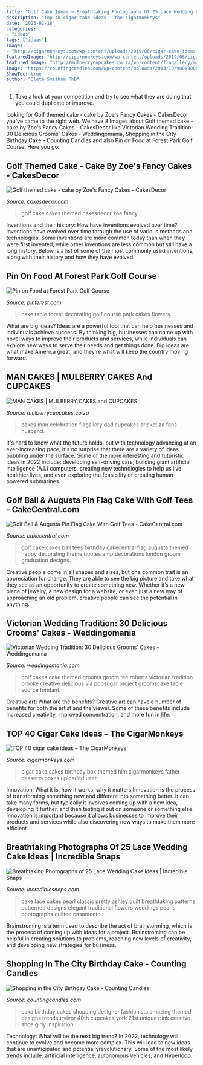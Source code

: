 ```yaml
---
title: "Golf Cake Ideas ~ Breathtaking Photographs Of 25 Lace Wedding Cake Ideas"
description: "Top 40 cigar cake ideas – the cigarmonkeys"
date: "2023-02-18"
categories:
- "ideas"
tags: ["ideas"]
images:
- "http://cigarmonkeys.com/wp-content/uploads/2019/06/cigar-cake-ideas-cigarmonkeys-8.jpg"
featuredImage: "http://cigarmonkeys.com/wp-content/uploads/2019/06/cigar-cake-ideas-cigarmonkeys-8.jpg"
featured_image: "http://mulberrycupcakes.co.za/wp-content/flagallery/man-cakes/webview/img_6937.JPG"
image: "https://countingcandles.com/wp-content/uploads/2013/10/900x900px-LL-3abb6c79_017.jpeg"
ShowToc: true
author: "Oleta Smitham PhD"
---
```



1. Take a look at your competition and try to see what they are doing that you could duplicate or improve.

	

		
looking for Golf themed cake - cake by Zoe&#039;s Fancy Cakes - CakesDecor you've came to the right web. We have 8 Images about Golf themed cake - cake by Zoe&#039;s Fancy Cakes - CakesDecor like Victorian Wedding Tradition: 30 Delicious Grooms&#039; Cakes - Weddingomania, Shopping in the City Birthday Cake - Counting Candles and also Pin on Food at Forest Park Golf Course. Here you go:
		
    
## Golf Themed Cake - Cake By Zoe&#039;s Fancy Cakes - CakesDecor

<img loading=lazy src="https://pic.cakesdecor.com/m/jtskrq9aasrxfojumcax.jpg" onerror="this.onerror=null;this.src='https://tse4.mm.bing.net/th?id=OIP.CTsGcgkAQYYhYdbrqKmHLgHaLH&amp;pid=15.1';" alt="Golf themed cake - cake by Zoe&#039;s Fancy Cakes - CakesDecor">

_Source: cakesdecor.com_

>golf cake cakes themed cakesdecor zoe fancy. 

	

Inventions and their history: How have inventions evolved over time?
Inventions have evolved over time through the use of various methods and technologies. Some inventions are more common today than when they were first invented, while other inventions are less common but still have a long history. Below is a list of some of the most commonly used inventions, along with their history and how they have evolved.

    
## Pin On Food At Forest Park Golf Course

<img loading=lazy src="https://i.pinimg.com/originals/d1/27/1b/d1271bcea6e2861f658463442cba1c5c.jpg" onerror="this.onerror=null;this.src='https://tse3.mm.bing.net/th?id=OIP.CS1TNDgilqAFpZKY2Vm1TwHaLH&amp;pid=15.1';" alt="Pin on Food at Forest Park Golf Course">

_Source: pinterest.com_

>cake table forest decorating golf course park cakes flowers. 

	

What are big ideas?
Ideas are a powerful tool that can help businesses and individuals achieve success. By thinking big, businesses can come up with novel ways to improve their products and services, while individuals can explore new ways to serve their needs and get things done. Big ideas are what make America great, and they’re what will keep the country moving forward.

    
## MAN CAKES | MULBERRY CAKES And CUPCAKES

<img loading=lazy src="http://mulberrycupcakes.co.za/wp-content/flagallery/man-cakes/webview/img_6937.JPG" onerror="this.onerror=null;this.src='https://tse2.mm.bing.net/th?id=OIP.rIqHv3fvjeNiK_3J3yVepQHaJ4&amp;pid=15.1';" alt="MAN CAKES | MULBERRY CAKES and CUPCAKES">

_Source: mulberrycupcakes.co.za_

>cakes man celebration flagallery dad cupcakes cricket za fans husband. 

	

It's hard to know what the future holds, but with technology advancing at an ever-increasing pace, it's no surprise that there are a variety of ideas bubbling under the surface. Some of the more interesting and futuristic ideas in 2022 include: developing self-driving cars, building giant artificial intelligence (A.I.) computers, creating new technologies to help us live healthier lives, and even exploring the feasibility of creating human-powered submarines.

    
## Golf Ball &amp; Augusta Pin Flag Cake With Golf Tees - CakeCentral.com

<img loading=lazy src="https://cdn001.cakecentral.com/gallery/2015/03/900_831632gEve_golf-ball-amp-augusta-pin-flag-cake-with-golf-tees.jpg" onerror="this.onerror=null;this.src='https://tse3.mm.bing.net/th?id=OIP.rpdroI6PlzNSv_O_LLcENgHaJ4&amp;pid=15.1';" alt="Golf Ball &amp; Augusta Pin Flag Cake With Golf Tees - CakeCentral.com">

_Source: cakecentral.com_

>golf cake cakes ball tees birthday cakecentral flag augusta themed happy decorating theme quotes amp decorations london groom graduation designs. 

	

Creative people come in all shapes and sizes, but one common trait is an appreciation for change. They are able to see the big picture and take what they see as an opportunity to create something new. Whether it’s a new piece of jewelry, a new design for a website, or even just a new way of approaching an old problem, creative people can see the potential in anything.

    
## Victorian Wedding Tradition: 30 Delicious Grooms&#039; Cakes - Weddingomania

<img loading=lazy src="https://i.weddingomania.com/all-about-grooms-cake-tradition-and-30-garish-examples-to-please-your-man-27-500x750.jpg" onerror="this.onerror=null;this.src='https://tse1.mm.bing.net/th?id=OIP.BOMZP9BWauxwU6iS7czKVQHaLH&amp;pid=15.1';" alt="Victorian Wedding Tradition: 30 Delicious Grooms&#039; Cakes - Weddingomania">

_Source: weddingomania.com_

>golf cakes cake themed grooms groom tee roberts victorian tradition brooke creative delicious via popsugar project groomscake table source fondant. 

	

Creative art: What are the benefits?
Creative art can have a number of benefits for both the artist and the viewer. Some of these benefits include increased creativity, improved concentration, and more fun in life.

    
## TOP 40 Cigar Cake Ideas – The CigarMonkeys

<img loading=lazy src="http://cigarmonkeys.com/wp-content/uploads/2019/06/cigar-cake-ideas-cigarmonkeys-8.jpg" onerror="this.onerror=null;this.src='https://tse2.mm.bing.net/th?id=OIP.vstDjHKYYybzxDuaB1jM3QHaHa&amp;pid=15.1';" alt="TOP 40 cigar cake ideas – The CigarMonkeys">

_Source: cigarmonkeys.com_

>cigar cake cakes birthday box themed him cigarmonkeys father desserts boxes uploaded user. 

	

Innovation: What it is, how it works, why it matters
Innovation is the process of transforming something new and different into something better. It can take many forms, but typically it involves coming up with a new idea, developing it further, and then testing it out on someone or something else. Innovation is important because it allows businesses to improve their products and services while also discovering new ways to make them more efficient.

    
## Breathtaking Photographs Of 25 Lace Wedding Cake Ideas | Incredible Snaps

<img loading=lazy src="https://www.incrediblesnaps.com/wp-content/uploads/2014/11/Lace-Wedding-Cakes-14.jpg" onerror="this.onerror=null;this.src='https://tse2.mm.bing.net/th?id=OIP.kKLoQAXd5Dtclm2RcVgI1gHaLI&amp;pid=15.1';" alt="Breathtaking Photographs of 25 Lace Wedding Cake Ideas | Incredible Snaps">

_Source: incrediblesnaps.com_

>cake lace cakes pearl classic pretty ashley quilt breathtaking patterns patterned designs elegant traditional flowers weddings pearls photographs quilted casamento. 

	

Brainstroming is a term used to describe the act of brainstorming, which is the process of coming up with ideas for a project. Brainstroming can be helpful in creating solutions to problems, reaching new levels of creativity, and developing new strategies for business.

    
## Shopping In The City Birthday Cake - Counting Candles

<img loading=lazy src="https://countingcandles.com/wp-content/uploads/2013/10/900x900px-LL-3abb6c79_017.jpeg" onerror="this.onerror=null;this.src='https://tse2.mm.bing.net/th?id=OIP.i5OF7MdlpfMY3NLSlowTvwHaJ4&amp;pid=15.1';" alt="Shopping in the City Birthday Cake - Counting Candles">

_Source: countingcandles.com_

>cake birthday cakes shopping designer fashionista amazing themed designs trendsurvivor 40th cupcakes york 21st unique pink creative shoe girly inspiration. 

	

Technology: What will be the next big trend?
In 2022, technology will continue to evolve and become more complex. This will lead to new ideas that are unanticipated and potentiallyrevolutionary. Some of the most likely trends include: artificial intelligence, autonomous vehicles, and Hyperloop.

